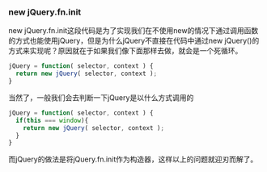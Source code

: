 ### new jQuery.fn.init

new jQuery.fn.init这段代码是为了实现我们在不使用new的情况下通过调用函数的方式也能使用jQuery，但是为什么jQuery不直接在代码中通过new jQuery()的方式来实现呢？原因就在于如果我们像下面那样去做，就会是一个死循环。

```javascript
jQuery = function( selector, context ) {
  return new jQuery( selector, context );
}
```

当然了，一般我们会去判断一下jQuery是以什么方式调用的

```javascript
jQuery = function( selector, context ) {
  if(this === window){
    return new jQuery( selector, context );
  }
}
```

而jQuery的做法是将jQuery.fn.init作为构造器，这样以上的问题就迎刃而解了。